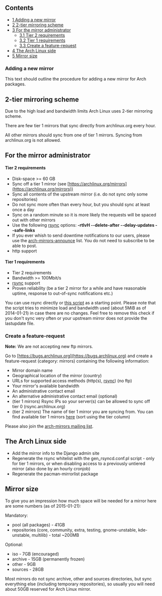 ## Contents

*   [1 Adding a new mirror](#Adding_a_new_mirror)
*   [2 2-tier mirroring scheme](#2-tier_mirroring_scheme)
*   [3 For the mirror administrator](#For_the_mirror_administrator)
    *   [3.1 Tier 2 requirements](#Tier_2_requirements)
    *   [3.2 Tier 1 requirements](#Tier_1_requirements)
    *   [3.3 Create a feature-request](#Create_a_feature-request)
*   [4 The Arch Linux side](#The_Arch_Linux_side)
*   [5 Mirror size](#Mirror_size)

### Adding a new mirror

This text should outline the procedure for adding a new mirror for Arch packages.

## 2-tier mirroring scheme

Due to the high load and bandwidth limits Arch Linux uses 2-tier mirroring scheme.

There are few tier 1 mirrors that sync directly from archlinux.org every hour.

All other mirrors should sync from one of tier 1 mirrors. Syncing from archlinux.org is not allowed.

## For the mirror administrator

#### Tier 2 requirements

*   Disk-space >= 60 GB
*   Sync off a tier 1 mirror (see [https://archlinux.org/mirrors](https://archlinux.org/mirrors))
*   Sync all contents of the upstream mirror (i.e. do not sync only some repositories)
*   Do not sync more often than every hour, but you should sync at least once a day
*   Sync on a random minute so it is more likely the requests will be spaced out with other mirrors
*   Use the following [rsync](/index.php/Rsync "Rsync") options: **-rtlvH --delete-after --delay-updates --safe-links**
*   If you ever whish to send downtime notifications to our users, please use the [arch-mirrors-announce](https://mailman.archlinux.org/mailman/listinfo/arch-mirrors-announce) list. You do not need to subscribe to be able to post.
*   http support

#### Tier 1 requirements

*   Tier 2 requirements
*   Bandwidth >= 100Mbit/s
*   [rsync](/index.php/Rsync "Rsync") support
*   Proven reliability (be a tier 2 mirror for a while and have reasonable uptime, response to out-of-sync notifications etc.)

You can use rsync directly or [this script](https://git.server-speed.net/users/flo/bin/tree/syncrepo.sh) as a starting point. Please note that the script tries to minimize load and bandwidth used (about 5MiB as of 2014-01-21) in case there are no changes. Feel free to remove this check if you don't sync very often or your upstream mirror does not provide the lastupdate file.

### Create a feature-request

**Note:** We are not accepting new ftp mirrors.

Go to [https://bugs.archlinux.org](https://bugs.archlinux.org) and create a feature-request (category: mirrors) containing the following information:

*   Mirror domain name
*   Geographical location of the mirror (country)
*   URLs for supported access methods (http(s), [rsync](/index.php/Rsync "Rsync")) (no ftp)
*   Your mirror's available bandwidth
*   An administrative contact email
*   An alternative administrative contact email (optional)
*   (tier 1 mirrors) Rsync IPs so your server(s) can be allowed to sync off tier 0 (rsync.archlinux.org)
*   (tier 2 mirrors) The name of tier 1 mirror you are syncing from. You can find available tier 1 mirrors [here](https://www.archlinux.org/mirrors/) (sort using the tier column)

Please also join the [arch-mirrors mailing list](https://mailman.archlinux.org/mailman/listinfo/arch-mirrors).

## The Arch Linux side

*   Add the mirror info to the Django admin site
*   Regenerate the rsync whitelist with the gen_rsyncd.conf.pl script - only for tier 1 mirrors, or when disabling access to a previously untiered mirror (also done by an hourly cronjob)
*   Regenerate the pacman-mirrorlist package

## Mirror size

To give you an impression how much space will be needed for a mirror here are some numbers (as of 2015-01-21):

Mandatory:

*   pool (all packages) - 41GB
*   repositories (core, community, extra, testing, gnome-unstable, kde-unstable, multilib) - total ~200MB

Optional:

*   iso - 7GB (encouraged)
*   archive - 15GB (permanently frozen)
*   other - 9GB
*   sources - 28GB

Most mirrors do not sync archive, other and sources directories, but sync everything else (including temporary repositories), so usually you will need about 50GB reserved for Arch Linux mirror.